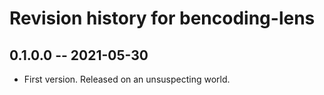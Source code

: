 # Revision history for bencoding-lens

## 0.1.0.0 -- 2021-05-30

* First version. Released on an unsuspecting world.
